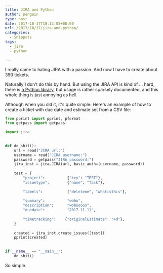 ```yaml
---
title: JIRA and Python
author: penguin
type: post
date: 2017-10-17T18:13:08+00:00
url: /2017/10/17/jira-and-python/
categories:
  - Snippets
tags:
  - jira
  - python

---
```

I really came to hating JIRA with a passion. And now I have to create about 350 tickets.

Naturally I don't do this by hand. But using the JIRA API is kind of ... hard, there is [a Python library][1], but usage is rather sparsely documented, and this whole thing is just annoying as hell.

Although when you did it, it's quite simple. Here's an example of how to create a ticket with due date and estimate set from a CSV file:

```python
from pprint import pprint, pformat
from getpass import getpass

import jira
 
 
def do_shit():
    url = read("JIRA url:")
    username = read("JIRA username:")
    password = getpass("JIRA password:")
    jira_inst = jira.JIRA(url, basic_auth=(username, password))
 
    test = {
        "project":          {"key": "TEST"},
        "issuetype":        {"name": "Task"},
 
        "labels":           ["deleteme", "whatisthis"],
 
        "summary":          "woho",
        "description":      "wohooooo",
        "duedate":          "2017-11-11",
 
        "timetracking":    {"originalEstimate": "4d"},
    }
 
    created = jira_inst.create_issues([test])
    pprint(created)
 
 
if __name__ == "__main__":
    do_shit()
```

So simple.

 [1]: https://jira.readthedocs.io/en/master/
